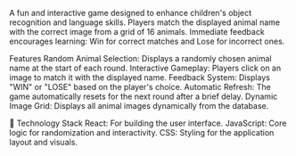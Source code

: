 A fun and interactive game designed to enhance children's object recognition and language skills. Players match the displayed animal name with the correct image from a grid of 16 animals. Immediate feedback encourages learning: Win for correct matches and Lose for incorrect ones.

Features
Random Animal Selection: Displays a randomly chosen animal name at the start of each round.
Interactive Gameplay: Players click on an image to match it with the displayed name.
Feedback System: Displays "WIN" or "LOSE" based on the player's choice.
Automatic Refresh: The game automatically resets for the next round after a brief delay.
Dynamic Image Grid: Displays all animal images dynamically from the database.


🚀 Technology Stack
React: For building the user interface.
JavaScript: Core logic for randomization and interactivity.
CSS: Styling for the application layout and visuals.
